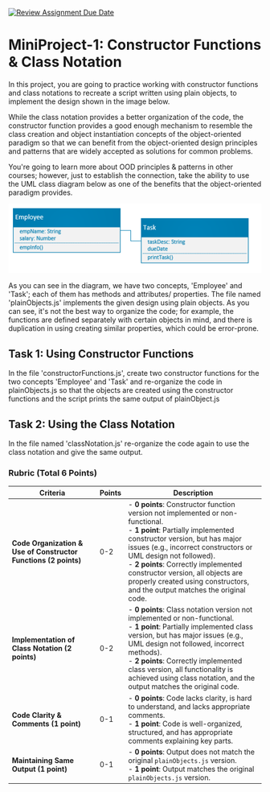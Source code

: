 [![Review Assignment Due Date](https://classroom.github.com/assets/deadline-readme-button-22041afd0340ce965d47ae6ef1cefeee28c7c493a6346c4f15d667ab976d596c.svg)](https://classroom.github.com/a/F7nKnFhW)
# MiniProject-1: Constructor Functions & Class Notation

In this project, you are going to practice working with constructor functions and class notations to recreate a script written using plain objects, to implement the design shown in the image below.

While the class notation provides a better organization of the code, the constructor function provides a good enough mechanism to resemble the class creation and object instantiation concepts of the object-oriented paradigm so that we can benefit from the object-oriented design principles and patterns that are widely accepted as solutions for common problems.

You're going to learn more about OOD principles & patterns in other courses; however, just to establish the connection, take the ability to use the UML class diagram below as one of the benefits that the object-oriented paradigm provides.


![](EmpTaskUML.png)

As you can see in the diagram, we have two concepts, 'Employee' and  'Task'; each of them has methods and attributes/ properties. The file named 'plainObjects.js' implements the given design using plain objects. As you can see, it's not the best way to organize the code; for example, the functions are defined separately with certain objects in mind, and there is duplication in using creating similar properties, which could be error-prone. 

## Task 1: Using Constructor Functions

In the file 'constructorFunctions.js', create two constructor functions for the two concepts 'Employee' and 'Task' and re-organize the code in plainObjects.js so that the objects are created using the constructor functions and the script prints the same output of plainObject.js

## Task 2: Using the Class Notation

In the file named 'classNotation.js' re-organize the code again to use the class notation and give the same output.


### Rubric (Total 6 Points)

| Criteria                           | Points | Description |
|------------------------------------|--------|-------------|
| **Code Organization & Use of Constructor Functions (2 points)** | 0-2    | - **0 points**: Constructor function version not implemented or non-functional.<br>- **1 point**: Partially implemented constructor version, but has major issues (e.g., incorrect constructors or UML design not followed).<br>- **2 points**: Correctly implemented constructor version, all objects are properly created using constructors, and the output matches the original code. |
| **Implementation of Class Notation (2 points)** | 0-2    | - **0 points**: Class notation version not implemented or non-functional.<br>- **1 point**: Partially implemented class version, but has major issues (e.g., UML design not followed, incorrect methods).<br>- **2 points**: Correctly implemented class version, all functionality is achieved using class notation, and the output matches the original code. |
| **Code Clarity & Comments (1 point)** | 0-1    | - **0 points**: Code lacks clarity, is hard to understand, and lacks appropriate comments.<br>- **1 point**: Code is well-organized, structured, and has appropriate comments explaining key parts. |
| **Maintaining Same Output (1 point)** | 0-1    | - **0 points**: Output does not match the original `plainObjects.js` version.<br>- **1 point**: Output matches the original `plainObjects.js` version. |
